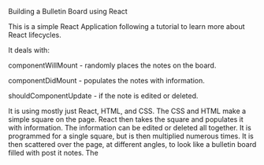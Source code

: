 Building a Bulletin Board using React

This is a simple React Application following a tutorial to learn more about React lifecycles.

It deals with:

componentWillMount - randomly places the notes on the board.

componentDidMount - populates the notes with information.

shouldComponentUpdate - if the note is edited or deleted.

It is using mostly just React, HTML, and CSS.  The CSS and HTML make a simple square on the page.  React then takes the square and populates it with information.  The information can be edited or deleted all together.  It is programmed for a single square, but is then multiplied numerous times. It is then scattered over the page, at different angles, to look like a bulletin board filled with post it notes.  The 
